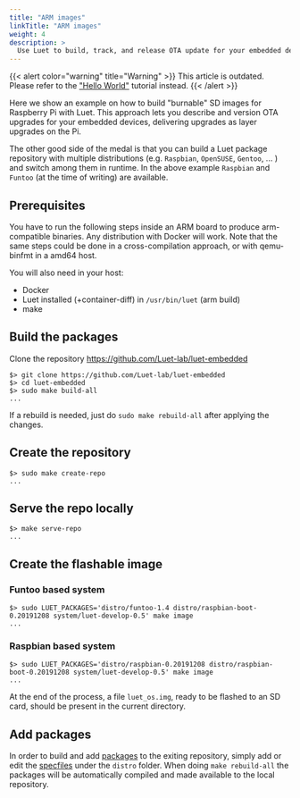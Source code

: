 ```yaml
---
title: "ARM images"
linkTitle: "ARM images"
weight: 4
description: >
  Use Luet to build, track, and release OTA update for your embedded devices.
---
```


{{< alert color="warning" title="Warning" >}}
This article is outdated.
Please refer to the ["Hello World"](../../tutorials/hello_world/) tutorial instead.
{{< /alert >}}

Here we show an example on how to build "burnable" SD images for Raspberry Pi with Luet. This approach lets you describe and version OTA upgrades for your embedded devices, delivering upgrades as layer upgrades on the Pi.

The other good side of the medal is that you can build a Luet package repository with multiple distributions (e.g. `Raspbian`, `OpenSUSE`, `Gentoo`, ... ) and switch among them in runtime. In the above example `Raspbian` and `Funtoo` (at the time of writing) are available.

## Prerequisites

You have to run the following steps inside an ARM board to produce arm-compatible binaries. Any distribution with Docker will work. Note that the same steps could be done in a cross-compilation approach, or with qemu-binfmt in a amd64 host. 

You will also need in your host:

- Docker
- Luet installed (+container-diff) in `/usr/bin/luet` (arm build)
- make

## Build the packages

Clone the repository https://github.com/Luet-lab/luet-embedded

    $> git clone https://github.com/Luet-lab/luet-embedded
    $> cd luet-embedded
    $> sudo make build-all
    ...

If a rebuild is needed, just do `sudo make rebuild-all` after applying the changes.

## Create the repository

    $> sudo make create-repo
    ...

## Serve the repo locally

    $> make serve-repo
    ...

## Create the flashable image

### Funtoo based system

    $> sudo LUET_PACKAGES='distro/funtoo-1.4 distro/raspbian-boot-0.20191208 system/luet-develop-0.5' make image
    ...

### Raspbian based system

    $> sudo LUET_PACKAGES='distro/raspbian-0.20191208 distro/raspbian-boot-0.20191208 system/luet-develop-0.5' make image
    ...


At the end of the process, a file `luet_os.img`, ready to be flashed to an SD card, should be present in the current directory.

## Add packages

In order to build and add [packages](/docs/docs/concepts/packages/) to the exiting repository, simply add or edit the [specfiles](/docs/docs/concepts/specfile) under the `distro` folder. When doing ```make rebuild-all``` the packages will be automatically compiled and made available to the local repository.

